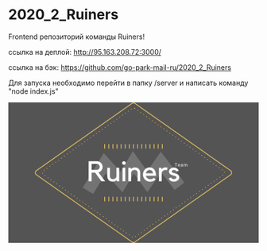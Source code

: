 # 2020_2_Ruiners
Frontend репозиторий команды Ruiners!

ссылка на деплой: http://95.163.208.72:3000/

ссылка на бэк: https://github.com/go-park-mail-ru/2020_2_Ruiners

Для запуска необходимо перейти в папку /server и написать команду "node index.js"


![kinopoisk/public/static/images/Ruiners.png](kinopoisk/public/static/images/Ruiners.png)